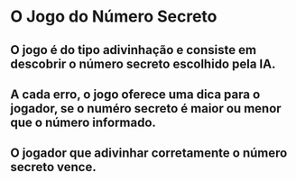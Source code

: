 # O Jogo do Número Secreto

## O jogo é do tipo adivinhação e consiste em descobrir o número secreto escolhido pela IA. 
## A cada erro, o jogo oferece uma dica para o jogador, se o numéro secreto é maior ou menor que o número informado.
## O jogador que adivinhar corretamente o número secreto vence.
